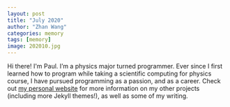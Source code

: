 ```yaml
---
layout: post
title: "July 2020"
author: "Zhan Wang"
categories: memory
tags: [memory]
image: 202010.jpg
---
```


Hi there! I'm Paul. I’m a physics major turned programmer. Ever since I first learned how to program while taking a scientific computing for physics course, I have pursued programming as a passion, and as a career. Check out [my personal website](https://www.lenpaul.com/) for more information on my other projects (including more Jekyll themes!), as well as some of my writing.
